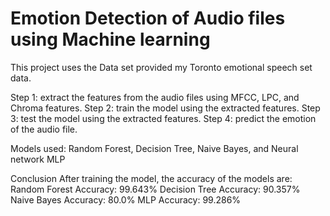 # Emotion Detection of Audio files using Machine learning

This project uses the Data set provided my Toronto emotional speech set data.

Step 1: extract the features from the audio files using MFCC, LPC, and Chroma features.
Step 2: train the model using the extracted features.
Step 3: test the model using the extracted features.
Step 4: predict the emotion of the audio file.

Models used: Random Forest, Decision Tree, Naive Bayes, and Neural network MLP

Conclusion
After training the model, the accuracy of the models are:
Random Forest Accuracy: 99.643%
Decision Tree Accuracy: 90.357%
Naive Bayes Accuracy: 80.0%
MLP Accuracy: 99.286%

